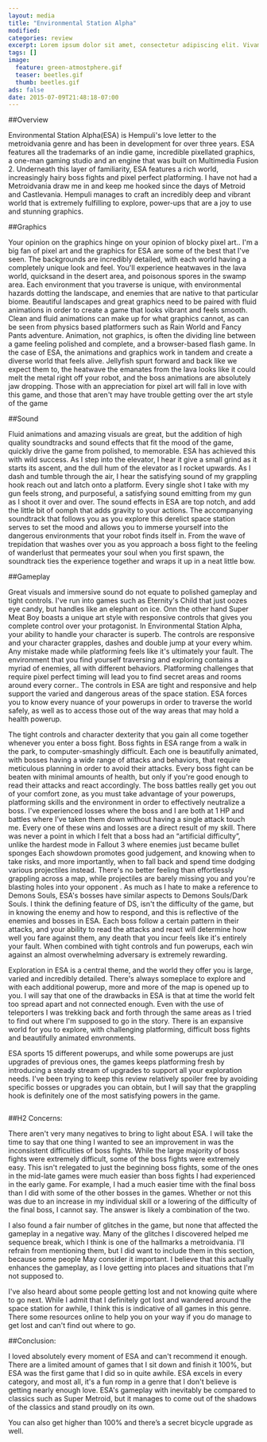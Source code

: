 ```yaml
---
layout: media
title: "Environmental Station Alpha"
modified:
categories: review
excerpt: Lorem ipsum dolor sit amet, consectetur adipiscing elit. Vivamus tincidunt faucibus est, ut luctus neque. Duis vitae sem tortor. Sed non venenatis turpis, malesuada volutpat enim. Maecenas maximus ultricies consequat. Cras maximus quam ac condimentum efficitur.
tags: []
image:
  feature: green-atmostphere.gif
  teaser: beetles.gif
  thumb: beetles.gif
ads: false
date: 2015-07-09T21:48:18-07:00
---
```


##Overview

Environmental Station Alpha(ESA) is Hempuli's love letter to the metroidvania genre and has been in development for over three years. ESA features all the trademarks of an indie game, incredible pixellated graphics, a one-man gaming studio and an engine that was built on Multimedia Fusion 2. Underneath this layer of familiarity, ESA features a rich world, increasingly hairy boss fights and pixel perfect platforming. I have not had a Metroidvania draw me in and keep me hooked since the days of Metroid and Castlevania. Hempuli manages to craft an incredibly deep and vibrant world that is extremely fulfilling to explore, power-ups that are a joy to use and stunning graphics.

##Graphics

Your opinion on the graphics hinge on your opinion of blocky pixel art.. I'm a big fan of pixel art and the graphics for ESA are some of the best that I've seen. The backgrounds are incredibly detailed, with each world having a completely unique look and feel. You'll experience heatwaves in the lava world, quicksand in the desert area, and poisonous spores in the swamp area. Each environment that you traverse is unique, with environmental hazards dotting the landscape, and enemies that are native to that particular biome. Beautiful landscapes and great graphics need to be paired with fluid animations in order to create a game that looks vibrant and feels smooth. Clean and fluid animations can make up for what graphics cannot, as can be seen from physics based platformers such as Rain World and Fancy Pants adventure. Animation, not graphics, is often the dividing line between a game feeling polished and complete, and a browser-based flash game. In the case of ESA, the animations and graphics work in tandem and create a diverse world that feels alive. Jellyfish spurt forward and back like we expect them to, the heatwave the emanates from the lava looks like it could melt the metal right off your robot, and the boss animations are absolutely jaw dropping. Those with an appreciation for pixel art will fall in love with this game, and those that aren't may have trouble getting over the art style of the game

##Sound

Fluid animations and amazing visuals are great, but the addition of high quality soundtracks and sound effects that fit the mood of the game, quickly drive the game from polished, to memorable. ESA has achieved this with wild success. As I step into the elevator, I hear it give a small grind as it starts its ascent, and the dull hum of the elevator as I rocket upwards. As I dash and tumble through the air, I hear the satisfying sound of my grappling hook reach out and latch onto a platform. Every single shot I take with my gun feels strong, and purposeful, a satisfying sound emitting from my gun as I shoot it over and over. The sound effects in ESA are top notch, and add the little bit of oomph that adds gravity to your actions. The accompanying soundtrack that follows you as you explore this derelict space station serves to set the mood and allows you to immerse yourself into the dangerous environments that your robot finds itself in. From the wave of trepidation that washes over you as you approach a boss fight to the feeling of wanderlust that permeates your soul when you first spawn, the soundtrack ties the experience together and wraps it up in a neat little bow.

##Gameplay

Great visuals and immersive sound do not equate to polished gameplay and tight controls. I've run into games such as Eternity's Child that just oozes eye candy, but handles like an elephant on ice. Onn the other hand Super Meat Boy boasts a unique art style with responsive controls that gives you complete control over your protagonist. In Environmental Station Alpha, your ability to handle your character is superb. The controls are responsive and your character grapples, dashes and double jump at your every whim. Any mistake made while platforming feels like it's ultimately your fault. The environment that you find yourself traversing and exploring contains a myriad of enemies, all with different behaviors. Platforming challenges that require pixel perfect timing will lead you to find secret areas and rooms around every corner.. The controls in ESA are tight and responsive and help support the varied and dangerous areas of the space station. ESA forces you to know every nuance of your powerups in order to traverse the world safely, as well as to access those out of the way areas that may hold a health powerup.

The tight controls and character dexterity that you gain all come together whenever you enter a boss fight. Boss fights in ESA range from a walk in the park, to computer-smashingly difficult. Each one is beautifully animated, with bosses having a wide range of attacks and behaviors, that require meticulous planning in order to avoid their attacks. Every boss fight can be beaten with minimal amounts of health, but only if you're good enough to read their attacks and react accordingly. The boss battles really get you out of your comfort zone, as you must take advantage of your powerups, platforming skills and the environment in order to effectively neutralize a boss. I've experienced losses where the boss and I are both at 1 HP and battles where I’ve taken them down without having a single attack touch me. Every one of these wins and losses are a direct result of my skill.  There was never a point in which I felt that a boss had an “artificial difficulty”, unlike the hardest mode in Fallout 3 where enemies just became bullet sponges  Each showdown promotes good judgement, and knowing when to take risks, and more importantly, when to fall back and spend time dodging various projectiles instead. There's no better feeling than effortlessly grappling across a map, while projectiles are barely missing you and you're blasting holes into your opponent . As much as I hate to make a reference to Demons Souls, ESA's bosses have similar aspects to Demons Souls/Dark Souls. I think the defining feature of DS, isn't the difficulty of the game, but in knowing the enemy and how to respond, and this is reflective of the enemies and bosses in ESA.  Each boss follow a certain pattern in their attacks, and your ability to read the attacks and react will determine how well you fare against them, any death that you incur feels like it's entirely your fault. When combined with tight controls and fun powerups, each win against an almost overwhelming adversary is extremely rewarding.

Exploration in ESA is a central theme, and the world they offer you is large, varied and incredibly detailed. There's always someplace to explore and with each additional powerup, more and more of the map is opened up to you. I will say that one of the drawbacks in ESA is that at time the world felt too spread apart and not connected enough.  Even with the use of teleporters I was trekking back and forth through the same areas as I tried to find out where I'm supposed to go in the story. There is an expansive world for you to explore, with challenging platforming, difficult boss fights and beautifully animated envronments.

ESA sports 15 different powerups, and while some powerups are just upgrades of previous ones, the games keeps platforming fresh by introducing a steady stream of upgrades to support all your exploration needs. I've been trying to keep this review relatively spoiler free by avoiding specific bosses or upgrades you can obtain, but I will say that the grappling hook is definitely one of the most satisfying powers in the game.

<img class="gfyitem" data-controls="false" data-expand="true" data-id="AdmirableGrouchyHorsechestnutleafminer" />

##H2 Concerns:

There aren't very many negatives to bring to light about ESA. I will take the time to say that one thing I wanted to see an improvement in was the inconsistent difficulties of boss fights. While the large majority of boss fights were extremely difficult, some of the boss fights were extremely easy. This isn't relegated to just the beginning boss fights, some of the ones in the mid-late games were much easier than boss fights I had experienced in the early game. For example, I had a much easier time with the final boss than I did with some of the other bosses in the games. Whether or not this was due to an increase in my individual skill or a lowering of the difficulty of the final boss, I cannot say. The answer is likely a combination of the two.

I also found a fair number of glitches in the game, but none that affected the gameplay in a negative way. Many of the glitches I discovered helped me sequence break, which I think is one of the hallmarks a metroidvania. I'll refrain from mentioning them, but I did want to include them in this section, because some people May consider it important. I believe that this actually enhances the gameplay, as I love getting into places and situations that I'm not supposed to.

I've also heard about some people getting lost and not knowing quite where to go next. While I admit that I definitely got lost and wandered around the space station for awhile, I think this is indicative of all games in this genre. There some resources online to help you on your way if you do manage to get lost and can't find out where to go.

##Conclusion:

I loved absolutely every moment of ESA and can't recommend it enough. There are a limited amount of games that I sit down and finish it 100%, but ESA was the first game that I did so in quite awhile. ESA excels in every category, and most all, it's a fun romp in a genre that I don't believe is getting nearly enough love. ESA's gameplay with inevitably be compared to classics such as Super Metroid, but it manages to come out of the shadows of the classics and stand proudly on its own.

You can also get higher than 100% and there’s a secret bicycle upgrade as well.


